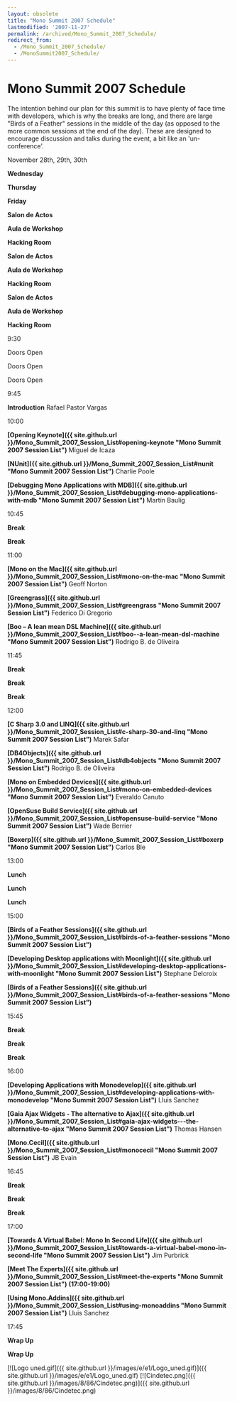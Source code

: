 ```yaml
---
layout: obsolete
title: "Mono Summit 2007 Schedule"
lastmodified: '2007-11-27'
permalink: /archived/Mono_Summit_2007_Schedule/
redirect_from:
  - /Mono_Summit_2007_Schedule/
  - /MonoSummit2007_Schedule/
---
```


Mono Summit 2007 Schedule
=========================

The intention behind our plan for this summit is to have plenty of face time with developers, which is why the breaks are long, and there are large "Birds of a Feather" sessions in the middle of the day (as opposed to the more common sessions at the end of the day). These are designed to encourage discussion and talks during the event, a bit like an 'un-conference'.

November 28th, 29th, 30th

**Wednesday**

**Thursday**

**Friday**

**Salon de Actos**

**Aula de Workshop**

**Hacking Room**

**Salon de Actos**

**Aula de Workshop**

**Hacking Room**

**Salon de Actos**

**Aula de Workshop**

**Hacking Room**

9:30

Doors Open

Doors Open

Doors Open

9:45

**Introduction**
 Rafael Pastor Vargas

10:00

**[Opening Keynote]({{ site.github.url }}/Mono_Summit_2007_Session_List#opening-keynote "Mono Summit 2007 Session List")**
Miguel de Icaza

**[NUnit]({{ site.github.url }}/Mono_Summit_2007_Session_List#nunit "Mono Summit 2007 Session List")**
Charlie Poole

**[Debugging Mono Applications with MDB]({{ site.github.url }}/Mono_Summit_2007_Session_List#debugging-mono-applications-with-mdb "Mono Summit 2007 Session List")**
Martin Baulig

10:45

**Break**

**Break**

11:00

**[Mono on the Mac]({{ site.github.url }}/Mono_Summit_2007_Session_List#mono-on-the-mac "Mono Summit 2007 Session List")**
Geoff Norton

**[Greengrass]({{ site.github.url }}/Mono_Summit_2007_Session_List#greengrass "Mono Summit 2007 Session List")**
Federico Di Gregorio

**[Boo – A lean mean DSL Machine]({{ site.github.url }}/Mono_Summit_2007_Session_List#boo--a-lean-mean-dsl-machine "Mono Summit 2007 Session List")**
Rodrigo B. de Oliveira

11:45

**Break**

**Break**

**Break**

12:00

**[C Sharp 3.0 and LINQ]({{ site.github.url }}/Mono_Summit_2007_Session_List#c-sharp-30-and-linq "Mono Summit 2007 Session List")**
Marek Safar

**[DB4Objects]({{ site.github.url }}/Mono_Summit_2007_Session_List#db4objects "Mono Summit 2007 Session List")**
 Rodrigo B. de Oliveira

**[Mono on Embedded Devices]({{ site.github.url }}/Mono_Summit_2007_Session_List#mono-on-embedded-devices "Mono Summit 2007 Session List")**
Everaldo Canuto

**[OpenSuse Build Service]({{ site.github.url }}/Mono_Summit_2007_Session_List#opensuse-build-service "Mono Summit 2007 Session List")**
Wade Berrier

**[Boxerp]({{ site.github.url }}/Mono_Summit_2007_Session_List#boxerp "Mono Summit 2007 Session List")**
Carlos Ble

13:00

**Lunch**

**Lunch**

**Lunch**

15:00

**[Birds of a Feather Sessions]({{ site.github.url }}/Mono_Summit_2007_Session_List#birds-of-a-feather-sessions "Mono Summit 2007 Session List")**

**[Developing Desktop applications with Moonlight]({{ site.github.url }}/Mono_Summit_2007_Session_List#developing-desktop-applications-with-moonlight "Mono Summit 2007 Session List")**
Stephane Delcroix

**[Birds of a Feather Sessions]({{ site.github.url }}/Mono_Summit_2007_Session_List#birds-of-a-feather-sessions "Mono Summit 2007 Session List")**

15:45

**Break**

**Break**

**Break**

16:00

**[Developing Applications with Monodevelop]({{ site.github.url }}/Mono_Summit_2007_Session_List#developing-applications-with-monodevelop "Mono Summit 2007 Session List")**
Lluis Sanchez

**[Gaia Ajax Widgets - The alternative to Ajax]({{ site.github.url }}/Mono_Summit_2007_Session_List#gaia-ajax-widgets---the-alternative-to-ajax "Mono Summit 2007 Session List")**
Thomas Hansen

**[Mono.Cecil]({{ site.github.url }}/Mono_Summit_2007_Session_List#monocecil "Mono Summit 2007 Session List")**
JB Evain

16:45

**Break**

**Break**

**Break**

17:00

**[Towards A Virtual Babel: Mono In Second Life]({{ site.github.url }}/Mono_Summit_2007_Session_List#towards-a-virtual-babel-mono-in-second-life "Mono Summit 2007 Session List")**
Jim Purbrick

**[Meet The Experts]({{ site.github.url }}/Mono_Summit_2007_Session_List#meet-the-experts "Mono Summit 2007 Session List")**
 **(17:00-19:00)**

**[Using Mono.Addins]({{ site.github.url }}/Mono_Summit_2007_Session_List#using-monoaddins "Mono Summit 2007 Session List")**
Lluis Sanchez

17:45

**Wrap Up**

**Wrap Up**

 [![Logo uned.gif]({{ site.github.url }}/images/e/e1/Logo_uned.gif)]({{ site.github.url }}/images/e/e1/Logo_uned.gif) [![Cindetec.png]({{ site.github.url }}/images/8/86/Cindetec.png)]({{ site.github.url }}/images/8/86/Cindetec.png)

